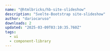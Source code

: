 ```yaml
---
name: "@htmlbricks/hb-site-slideshow"
description: "Svelte-Bootstrap site-slideshow"
author: "dariocaruso"
downloads: 2
updated: "2025-03-09T03:10:35.760Z"
tags: 
  - ui
  - component-library
---
```

